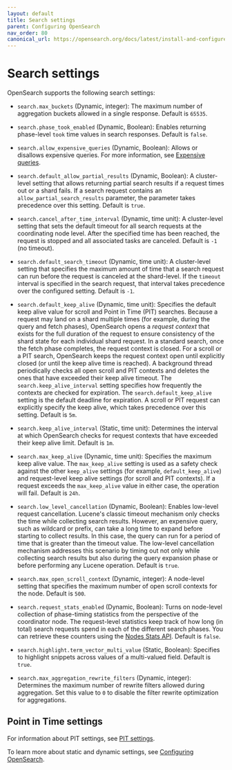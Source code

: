 ```yaml
---
layout: default
title: Search settings
parent: Configuring OpenSearch
nav_order: 80
canonical_url: https://opensearch.org/docs/latest/install-and-configure/configuring-opensearch/search-settings/
---
```


# Search settings

OpenSearch supports the following search settings:

- `search.max_buckets` (Dynamic, integer): The maximum number of aggregation buckets allowed in a single response. Default is `65535`. 

- `search.phase_took_enabled` (Dynamic, Boolean): Enables returning phase-level `took` time values in search responses. Default is `false`. 

- `search.allow_expensive_queries` (Dynamic, Boolean): Allows or disallows expensive queries. For more information, see [Expensive queries]({{site.url}}{{site.baseurl}}/query-dsl/index/#expensive-queries).

- `search.default_allow_partial_results` (Dynamic, Boolean):  A cluster-level setting that allows returning partial search results if a request times out or a shard fails. If a search request contains an `allow_partial_search_results` parameter, the parameter takes precedence over this setting. Default is `true`. 

- `search.cancel_after_time_interval` (Dynamic, time unit): A cluster-level setting that sets the default timeout for all search requests at the coordinating node level. After the specified time has been reached, the request is stopped and all associated tasks are canceled. Default is `-1` (no timeout).

- `search.default_search_timeout` (Dynamic, time unit): A cluster-level setting that specifies the maximum amount of time that a search request can run before the request is canceled at the shard-level. If the `timeout` interval is specified in the search request, that interval takes precedence over the configured setting. Default is `-1`.

- `search.default_keep_alive` (Dynamic, time unit): Specifies the default keep alive value for scroll and Point in Time (PIT) searches. Because a request may land on a shard multiple times (for example, during the query and fetch phases), OpenSearch opens a _request context_ that exists for the full duration of the request to ensure consistency of the shard state for each individual shard request. In a standard search, once the fetch phase completes, the request context is closed. For a scroll or a PIT search, OpenSearch keeps the request context open until explicitly closed (or until the keep alive time is reached). A background thread periodically checks all open scroll and PIT contexts and deletes the ones that have exceeded their keep alive timeout. The `search.keep_alive_interval` setting specifies how frequently the contexts are checked for expiration. The `search.default_keep_alive` setting is the default deadline for expiration. A scroll or PIT request can explicitly specify the keep alive, which takes precedence over this setting. Default is `5m`.

- `search.keep_alive_interval` (Static, time unit): Determines the interval at which OpenSearch checks for request contexts that have exceeded their keep alive limit. Default is `1m`.

- `search.max_keep_alive` (Dynamic, time unit): Specifies the maximum keep alive value. The `max_keep_alive` setting is used as a safety check against the other `keep_alive` settings (for example, `default_keep_alive`) and request-level keep alive settings (for scroll and PIT contexts). If a request exceeds the `max_keep_alive` value in either case, the operation will fail. Default is `24h`.

- `search.low_level_cancellation` (Dynamic, Boolean): Enables low-level request cancellation. Lucene's classic timeout mechanism only checks the time while collecting search results. However, an expensive query, such as wildcard or prefix, can take a long time to expand before starting to collect results. In this case, the query can run for a period of time that is greater than the timeout value. The low-level cancellation mechanism addresses this scenario by timing out not only while collecting search results but also during the query expansion phase or before performing any Lucene operation. Default is `true`.

- `search.max_open_scroll_context` (Dynamic, integer): A node-level setting that specifies the maximum number of open scroll contexts for the node. Default is `500`.

- `search.request_stats_enabled` (Dynamic, Boolean): Turns on node-level collection of phase-timing statistics from the perspective of the coordinator node. The request-level statistics keep track of how long (in total) search requests spend in each of the different search phases. You can retrieve these counters using the [Nodes Stats API]({{site.url}}{{site.baseurl}}/api-reference/nodes-apis/nodes-stats/). Default is `false`.

- `search.highlight.term_vector_multi_value` (Static, Boolean): Specifies to highlight snippets across values of a multi-valued field. Default is `true`.

- `search.max_aggregation_rewrite_filters` (Dynamic, integer): Determines the maximum number of rewrite filters allowed during aggregation. Set this value to `0` to disable the filter rewrite optimization for aggregations.

## Point in Time settings

For information about PIT settings, see [PIT settings]({{site.url}}{{site.baseurl}}/search-plugins/point-in-time-api/#pit-settings).

To learn more about static and dynamic settings, see [Configuring OpenSearch]({{site.url}}{{site.baseurl}}/install-and-configure/configuring-opensearch/index/).
